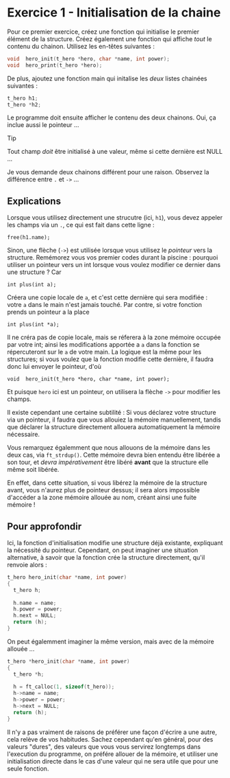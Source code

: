 # Exercice 1 - Initialisation de la chaine

Pour ce premier exercice, créez une fonction qui initialise le premier élément de la structure. Créez également une fonction qui affiche _tout_ le contenu du chainon. Utilisez les en-têtes suivantes :
```C
void  hero_init(t_hero *hero, char *name, int power);
void  hero_print(t_hero *hero);
```
De plus, ajoutez une fonction main qui initalise les _deux_ listes chainées suivantes :
```C
t_hero h1;
t_hero *h2;
```
Le programme doit ensuite afficher le contenu des deux chainons. Oui, ça inclue aussi le pointeur ... 

> [!TIP]
> Tout champ _doit_ être initialisé à une valeur, même si cette dernière est NULL ...
>
> Je vous demande deux chainons différent pour une raison. Observez la différence entre `.` et `->` ...

## Explications

Lorsque vous utilisez directement une strucutre (ici, `h1`), vous devez appeler les champs via un `.`, ce qui est fait dans cette ligne :

`free(h1.name);`

Sinon, une flèche (`->`) est utilisée lorsque vous utilisez le _pointeur_ vers la structure. Remémorez vous vos premier codes durant la piscine : pourquoi utiliser un pointeur vers un int lorsque vous voulez modifier ce dernier dans une structure ? Car

`int plus(int a);` 

Créera une copie locale de `a`, et c'est cette dernière qui sera modifiée : votre `a` dans le main n'est jamais touché. Par contre, si votre fonction prends un pointeur a la place

`int plus(int *a);`

Il ne créra pas de copie locale, mais se réferera à la zone mémoire occupée par votre int; ainsi les modifications apportée a `a` dans la fonction se répercuteront sur le `a` de votre main. La logique est la même pour les structures; si vous voulez que la fonction modifie cette dernière, il faudra donc lui envoyer le pointeur, d'où

`void  hero_init(t_hero *hero, char *name, int power);`

Et puisque `hero` ici est un pointeur, on utilisera la flèche `->` pour modifier les champs. 

Il existe cependant une certaine subtilité : Si vous déclarez votre structure via un pointeur, il faudra que vous allouiez la mémoire manuellement, tandis que déclarer la structure directement allouera automatiquement la mémoire nécessaire.

Vous remarquez égalemment que nous allouons de la mémoire dans les deux cas, via `ft_strdup()`. Cette mémoire devra bien entendu être libérée a son tour, et _devra impérativement_ être libéré  **avant** que la structure elle même soit libérée.

En effet, dans cette situation, si vous libérez la mémoire de la structure avant, vous n'aurez plus de pointeur dessus; il sera alors impossible d'accéder a la zone mémoire allouée au nom, créant ainsi une fuite mémoire !

## Pour approfondir

Ici, la fonction d'initialisation modifie une structure déjà existante, expliquant la nécessité du pointeur. Cependant, on peut imaginer une situation alternative, à savoir que la fonction crée la structure directement, qu'il renvoie alors :

```C
t_hero hero_init(char *name, int power)
{
  t_hero h;
  
  h.name = name;
  h.power = power;
  h.next = NULL;
  return (h);
}
```
On peut égalemment imaginer la même version, mais avec de la mémoire allouée ...

```C
t_hero *hero_init(char *name, int power)
{
  t_hero *h;
  
  h = ft_calloc(1, sizeof(t_hero));
  h->name = name;
  h->power = power;
  h->next = NULL;
  return (h);
}
```

Il n'y a pas vraiment de raisons de préférer une façon d'écrire a une autre, cela relève de vos habitudes. Sachez cependant qu'en général, pour des valeurs "dures", des valeurs que vous vous servirez longtemps dans l'execution du programme, on préfére allouer de la mémoire, et utiliser une initialisation directe dans le cas d'une valeur qui ne sera utile que pour une seule fonction.
